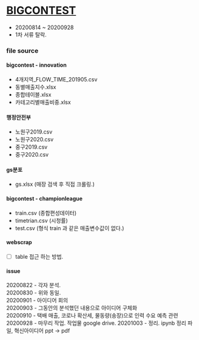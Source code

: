 # [BIGCONTEST](https://www.bigcontest.or.kr/)

* 20200814 ~ 20200928
* 1차 서류 탈락.

### file source

#### bigcontest - innovation  

  - 4개지역_FLOW_TIME_201905.csv
  - 동별매출지수.xlsx
  - 종합테이블.xlsx
  - 카테고리별매출비중.xlsx

#### 행정안전부  

  - 노원구2019.csv
  - 노원구2020.csv
  - 중구2019.csv
  - 중구2020.csv

#### gs분포   

  - gs.xlsx (매장 검색 후 직접 크롤링.) 

#### bigcontest - championleague

  - train.csv (종합편성데이터)
  - timetrian.csv (시청률)
  - test.csv  (형식 train 과 같은 매출변수값이 없다.)


#### webscrap  

  - [ ] table 접근 하는 방법. 

#### issue 

20200822 - 각자 분석.  
20200830 - 위와 동일.  
20200901 - 아이디어 회의  
20200903 - 그동안의 분석했던 내용으로 아이디어 구체화  
20200910 - 택배 매출, 코로나 확산세, 물동량(송장)으로 인력 수요 예측 관련 
20200928 - 마무리 작업. 작업물 google drive.
20201003 - 정리. ipynb 정리 파일, 혁신아이디어 ppt -> pdf